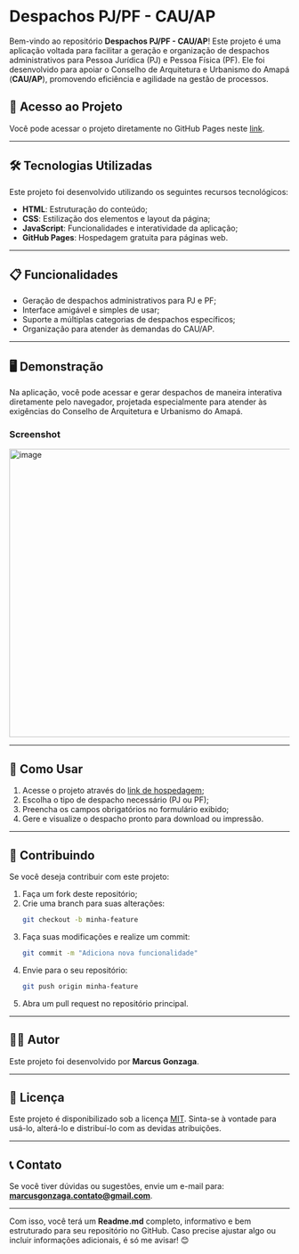 

# Despachos PJ/PF - CAU/AP

Bem-vindo ao repositório **Despachos PJ/PF - CAU/AP**! Este projeto é uma aplicação voltada para facilitar a geração e organização de despachos administrativos para Pessoa Jurídica (PJ) e Pessoa Física (PF). Ele foi desenvolvido para apoiar o Conselho de Arquitetura e Urbanismo do Amapá (**CAU/AP**), promovendo eficiência e agilidade na gestão de processos.

## 🔗 Acesso ao Projeto

Você pode acessar o projeto diretamente no GitHub Pages neste [link](https://marcus-gonzaga.github.io/DESPACHOS-PJ-PF-CAUAP/).

---

## 🛠️ Tecnologias Utilizadas

Este projeto foi desenvolvido utilizando os seguintes recursos tecnológicos:

- **HTML**: Estruturação do conteúdo;
- **CSS**: Estilização dos elementos e layout da página;
- **JavaScript**: Funcionalidades e interatividade da aplicação;
- **GitHub Pages**: Hospedagem gratuita para páginas web.

---

## 📋 Funcionalidades

- Geração de despachos administrativos para PJ e PF;
- Interface amigável e simples de usar;
- Suporte a múltiplas categorias de despachos específicos;
- Organização para atender às demandas do CAU/AP.

---

## 🖥️ Demonstração

Na aplicação, você pode acessar e gerar despachos de maneira interativa diretamente pelo navegador, projetada especialmente para atender às exigências do Conselho de Arquitetura e Urbanismo do Amapá.

### Screenshot
<img width="1881" height="518" alt="image" src="https://github.com/user-attachments/assets/92e52c37-c90c-4cec-8ffe-5ef075bc2822" />


---

## 🚀 Como Usar

1. Acesse o projeto através do [link de hospedagem](https://marcus-gonzaga.github.io/DESPACHOS-PJ-PF-CAUAP/);
2. Escolha o tipo de despacho necessário (PJ ou PF);
3. Preencha os campos obrigatórios no formulário exibido;
4. Gere e visualize o despacho pronto para download ou impressão.

---

## 🤝 Contribuindo

Se você deseja contribuir com este projeto:

1. Faça um fork deste repositório;
2. Crie uma branch para suas alterações:
   ```bash
   git checkout -b minha-feature
   ```
3. Faça suas modificações e realize um commit:
   ```bash
   git commit -m "Adiciona nova funcionalidade"
   ```
4. Envie para o seu repositório:
   ```bash
   git push origin minha-feature
   ```
5. Abra um pull request no repositório principal.

---

## 🧑‍💻 Autor

Este projeto foi desenvolvido por **Marcus Gonzaga**.

---

## 📜 Licença

Este projeto é disponibilizado sob a licença [MIT](LICENSE). Sinta-se à vontade para usá-lo, alterá-lo e distribuí-lo com as devidas atribuições.

---

## 📞 Contato

Se você tiver dúvidas ou sugestões, envie um e-mail para: **marcusgonzaga.contato@gmail.com**.

---

Com isso, você terá um **Readme.md** completo, informativo e bem estruturado para seu repositório no GitHub. Caso precise ajustar algo ou incluir informações adicionais, é só me avisar! 😊
